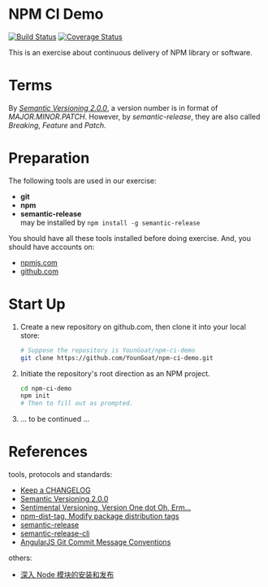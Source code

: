 #   NPM CI Demo

[![Build Status](https://travis-ci.org/YounGoat/npm-ci-demo.svg?branch=master)](https://travis-ci.org/YounGoat/npm-ci-demo)
[![Coverage Status](https://coveralls.io/repos/github/YounGoat/npm-ci-demo/badge.svg?branch=master)](https://coveralls.io/github/YounGoat/npm-ci-demo?branch=master)

This is an exercise about continuous delivery of NPM library or software.

#   Terms

By [*Semantic Versioning 2.0.0*](http://semver.org), a version number is in format of *MAJOR.MINOR.PATCH*. However, by *semantic-release*, they are also called *Breaking*, *Feature* and *Patch*.

#	Preparation

The following tools are used in our exercise:

*	__git__
*	__npm__
*	__semantic-release__  
	may be installed by ```npm install -g semantic-release```

You should have all these tools installed before doing exercise. And, you should have accounts on:

*   [npmjs.com](http://www.npmjs.com/)
*   [github.com](http://github.com/)

#   Start Up

1.  Create a new repository on github.com, then clone it into your local store:  
    ```bash
    # Suppose the repository is YounGoat/npm-ci-demo
    git clone https://github.com/YounGoat/npm-ci-demo.git
    ```

2.  Initiate the repository's root direction as an NPM project.
    ```bash
    cd npm-ci-demo
    npm init
    # Then to fill out as prompted.
    ```

3.  ... to be continued ...


#   References

tools, protocols and standards:
*   [Keep a CHANGELOG](http://keepachangelog.com/)
*   [Semantic Versioning 2.0.0](http://semver.org)
*   [Sentimental Versioning, Version One dot Oh, Erm...](http://sentimentalversioning.org)
*   [npm-dist-tag, Modify package distribution tags](https://docs.npmjs.com/cli/dist-tag)
*   [semantic-release](https://github.com/semantic-release/semantic-release)
*   [semantic-release-cli](https://github.com/semantic-release/cli)
*   [AngularJS Git Commit Message Conventions](https://docs.google.com/document/d/1QrDFcIiPjSLDn3EL15IJygNPiHORgU1_OOAqWjiDU5Y/edit)

others:
*   [深入 Node 模块的安装和发布](https://segmentfault.com/a/1190000004221514)

